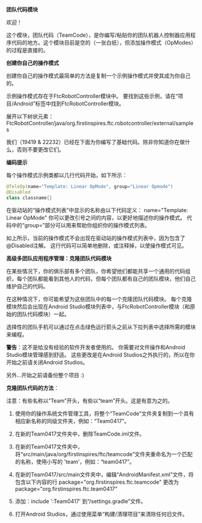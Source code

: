 **团队代码模块**

欢迎！

这个模块，团队代码（TeamCode），是你编写/粘贴你的团队机器人控制器应用程序代码的地方。这个模块目前是空的（一张白纸），但添加操作模式（OpModes）的过程是直接的。

**创建你自己的操作模式**

创建你自己的操作模式最简单的方法是复制一个示例操作模式并使其成为你自己的。

示例操作模式存在于FtcRobotController模块中。
要找到这些示例，请在“项目/Android”标签中找到FtcRobotController模块。

展开以下树状元素：
FtcRobotController/java/org.firstinspires.ftc.robotcontroller/external/samples

我们（19419 & 22232）已经在下面为你编写了基础代码。除非你知道你在做什么，否则不要更改它们。

**编码提示**

每个操作模式示例类都以几行代码开始，如下所示：

```java
@TeleOp(name="Template: Linear OpMode", group="Linear Opmode")
@Disabled
class classname{}
```

在驱动站的“操作模式列表”中显示的名称由以下代码定义：
name="Template: Linear OpMode"
你可以更改引号之间的内容，以更好地描述你的操作模式。
代码中的“group=”部分可以用来帮助你组织你的操作模式列表。

如上所示，当前的操作模式不会出现在驱动站的操作模式列表中，因为包含了@Disabled注解。
这行代码可以简单地删除，或注释掉，以使操作模式可见。

**高级多团队应用程序管理：克隆团队代码模块**

在某些情况下，你的俱乐部有多个团队，你希望他们都能共享一个通用的代码组织，每个团队都能看到其他人的代码，但每个团队都有自己的团队模块，他们自己维护自己的代码。

在这种情况下，你可能希望为这些团队中的每一个克隆团队代码模块。
每个克隆模块然后会出现在Android Studio模块列表中，与FtcRobotController模块（和原始的团队代码模块）一起。

选择性的团队手机可以通过在点击绿色运行箭头之前从下拉列表中选择所需的模块来编程。

**警告**：这不是给没有经验的软件开发者使用的。
你需要对文件操作和Android Studio模块管理感到舒适。
这些更改是在Android Studios之外执行的，所以在你开始之前请关闭Android Studios。

另外...开始之前请备份整个项目 :)

**克隆团队代码的方法**：

注意：有些名称以“Team”开头，有些以“team”开头。这是有意为之的。

1) 使用你的操作系统文件管理工具，将整个“TeamCode”文件夹复制到一个具有相应新名称的同级文件夹，例如：“Team0417”。

2) 在新的Team0417文件夹中，删除TeamCode.iml文件。

3) 在新的Team0417文件夹中，将“src/main/java/org/firstinspires/ftc/teamcode”文件夹重命名为一个匹配的名称，使用小写的 'team'，例如：“team0417”。

4) 在新的Team0417/src/main文件夹中，编辑“AndroidManifest.xml”文件，将包含以下内容的行
   package="org.firstinspires.ftc.teamcode"
   更改为
   package="org.firstinspires.ftc.team0417"

5) 添加：include ':Team0417' 到“/settings.gradle”文件。

6) 打开Android Studios，通过使用菜单“构建/清理项目”来清除任何旧文件。
